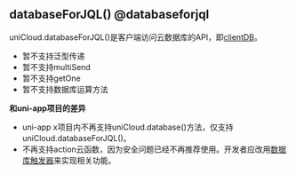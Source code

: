 ## databaseForJQL() @databaseforjql

uniCloud.databaseForJQL()是客户端访问云数据库的API，即[clientDB](https://doc.dcloud.net.cn/uniCloud/clientdb.html)。

- 暂不支持泛型传递
- 暂不支持multiSend
- 暂不支持getOne
- 暂不支持数据库运算方法

**和uni-app项目的差异**

- uni-app x项目内不再支持uniCloud.database()方法，仅支持uniCloud.databaseForJQL()。
- 不再支持action云函数，因为安全问题已经不再推荐使用。开发者应改用[数据库触发器](https://doc.dcloud.net.cn/uniCloud/jql-schema-ext.html)来实现相关功能。

<!-- UTSUNICLOUDAPIJSON.databaseForJQL.description -->

<!-- UTSUNICLOUDAPIJSON.databaseForJQL.param -->

<!-- UTSUNICLOUDAPIJSON.databaseForJQL.returnValue -->

<!-- UTSUNICLOUDAPIJSON.databaseForJQL.compatibility -->

<!-- UTSUNICLOUDAPIJSON.databaseForJQL.tutorial -->

<!-- UTSUNICLOUDAPIJSON.unicloud-database.example -->
